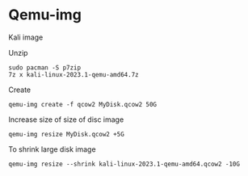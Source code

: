 # Qemu-img


Kali image

Unzip
```
sudo pacman -S p7zip
7z x kali-linux-2023.1-qemu-amd64.7z
```

Create 
```
qemu-img create -f qcow2 MyDisk.qcow2 50G
```
Increase size of size of disc image
```
qemu-img resize MyDisk.qcow2 +5G
 ```
To shrink large disk image
```
qemu-img resize --shrink kali-linux-2023.1-qemu-amd64.qcow2 -10G

```
